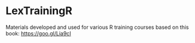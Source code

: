 # LexTrainingR
Materials developed and used for various R training courses based on this book: https://goo.gl/Lia9cI
